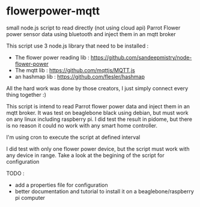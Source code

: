 # flowerpower-mqtt
small node.js script to read directly (not using cloud api) Parrot Flower power sensor data using bluetooth and inject them in an mqtt broker

This script use 3 node.js library that need to be installed :
- The flower power reading lib : https://github.com/sandeepmistry/node-flower-power
- The mqtt lib : https://github.com/mqttjs/MQTT.js
- an hashmap lib : https://github.com/flesler/hashmap

All the hard work was done by those creators, I just simply connect every thing together :)

This script is intend to read Parrot flower power data and inject them in an mqtt broker. It was test on beaglebone black using debian, but must work on any linux including raspberry pi. I did test the result in pidome, but there is no reason it could no work with any smart home controller.

I'm using cron to execute the script at defined interval

I did test with only one flower power device, but the script must work with any device in range. Take a look at the begining of the script for configuration

TODO :
- add a properties file for configuration
- better documentation and tutorial to install it on a beaglebone/raspberry pi computer
